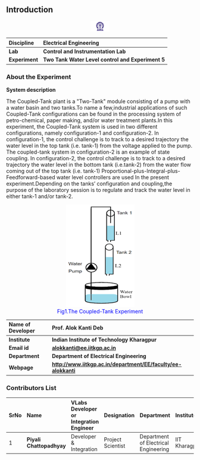 ## Introduction

<div align="center">
<img src="experiment/images/iitkgp.png" width="10%">
</div>

<b>Discipline | <b> Electrical Engineering 
:--|:--|
<b> Lab | <b> **Control and Instrumentation Lab**
<b> Experiment|     <b> **Two Tank Water Level control and Experiment 5**


### About the Experiment 
**System description**

The Coupled-Tank plant is a "Two-Tank" module consisting of a pump with a water basin and two tanks.To name a few,industrial applications of such Coupled-Tank configurations can be found in the processing system of petro-chemical, paper making, and/or water treatment plants.In this experiment, the Coupled-Tank system is used in two different configurations, namely configuration-1 and configuration-2. In configuration-1, the control challenge is to track to a desired trajectory the water level in the top tank (i.e. tank-1) from the voltage applied to the	pump. The coupled-tank system in configuration-2 is an example of state coupling. In configuration-2, the control challenge is to track to a desired trajectory the water level in the bottom tank (i.e.tank-2) from the water flow coming out of the top tank (i.e. tank-1)
Proportional-plus-Integral-plus-Feedforward-based water level controllers are used In the present experiment.Depending on the tanks’ configuration and coupling,the purpose of the laboratory session is to regulate and track the water level in either tank-1 and/or tank-2.

<div align="center">
<img class="img-fluid"  src="./experiment/images/t1.png" alt=""><br>
<figcaption style="color:blue">Fig1.The Coupled-Tank Experiment </figcaption>
</div>

<b>Name of Developer | <b> **Prof. Alok Kanti Deb**
:--|:--|
<b> Institute | <b>  **Indian Institute of Technology Kharagpur**
<b> Email id|     <b>  **alokkanti@ee.iitkgp.ac.in**
<b> Department |  **Department of Electrical Engineering**
<b>Webpage| <b> http://www.iitkgp.ac.in/department/EE/faculty/ee-alokkanti

### Contributors List

SrNo | Name | VLabs Developer or Integration Engineer | Designation | Department| Institute
:--|:--|:--|:--|:--|:--|
1 | **Piyali Chattopadhyay** | Developer & Integration | Project Scientist | Department of Electrical Engineering | IIT Kharagpur | 
